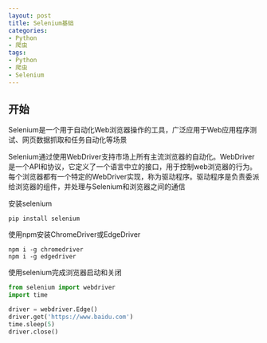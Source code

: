 ```yaml
---
layout: post
title: Selenium基础
categories:
- Python
- 爬虫
tags:
- Python
- 爬虫
- Selenium
---
```


## 开始

Selenium是一个用于自动化Web浏览器操作的工具，广泛应用于Web应用程序测试、网页数据抓取和任务自动化等场景

Selenium通过使用WebDriver支持市场上所有主流浏览器的自动化。WebDriver是一个API和协议，它定义了一个语言中立的接口，用于控制web浏览器的行为。每个浏览器都有一个特定的WebDriver实现，称为驱动程序。驱动程序是负责委派给浏览器的组件，并处理与Selenium和浏览器之间的通信

安装selenium

```
pip install selenium
```

使用npm安装ChromeDriver或EdgeDriver

```
npm i -g chromedriver
npm i -g edgedriver
```

使用selenium完成浏览器启动和关闭

```python
from selenium import webdriver
import time

driver = webdriver.Edge()
driver.get('https://www.baidu.com')
time.sleep(5)
driver.close()
```

